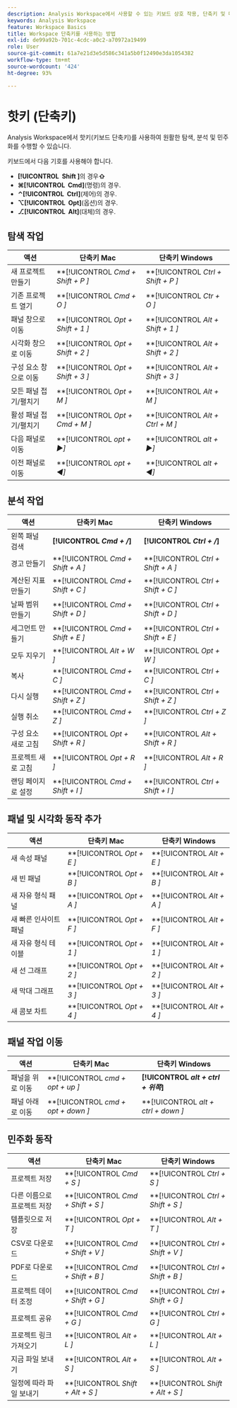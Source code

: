 ```yaml
---
description: Analysis Workspace에서 사용할 수 있는 키보드 상호 작용, 단축키 및 마우스로 수행할 수 있는 동작에 대해 알아봅니다.
keywords: Analysis Workspace
feature: Workspace Basics
title: Workspace 단축키를 사용하는 방법
exl-id: de99a92b-701c-4cdc-a0c2-a70972a19499
role: User
source-git-commit: 61a7e21d3e5d586c341a5b0f12490e3da1054382
workflow-type: tm+mt
source-wordcount: '424'
ht-degree: 93%

---
```


# 핫키 (단축키)

Analysis Workspace에서 핫키(키보드 단축키)를 사용하여 원활한 탐색, 분석 및 민주화를 수행할 수 있습니다.

키보드에서 다음 기호를 사용해야 합니다.

- **[!UICONTROL **&#x200B; Shift &#x200B;**]&#x200B;**&#x200B;의 경우 &#x200B;**⇧**
- **⌘**&#x200B;**[!UICONTROL **&#x200B; Cmd &#x200B;**]**(명령)의 경우.
- **⌃**&#x200B;**[!UICONTROL **&#x200B; Ctrl &#x200B;**]**(제어)의 경우.
- **⌥**&#x200B;**[!UICONTROL **&#x200B; Opt &#x200B;**]**(옵션)의 경우.
- **⎇**&#x200B;**[!UICONTROL **&#x200B; Alt &#x200B;**]**(대체)의 경우.

## 탐색 작업

| 액션 | 단축키 Mac | 단축키 Windows |
| --- | --- | --- | 
| 새 프로젝트 만들기 | **[!UICONTROL *Cmd + Shift + P *]** | **[!UICONTROL *Ctrl + Shift + P *]** |
| 기존 프로젝트 열기 | **[!UICONTROL *Cmd + O *]** | **[!UICONTROL *Ctr + O *]** |
| 패널 창으로 이동 | **[!UICONTROL *Opt + Shift + 1 *]** | **[!UICONTROL *Alt + Shift + 1 *]** |
| 시각화 창으로 이동 | **[!UICONTROL *Opt + Shift + 2 *]** | **[!UICONTROL *Alt + Shift + 2 *]** |
| 구성 요소 창으로 이동 | **[!UICONTROL *Opt + Shift + 3 *]** | **[!UICONTROL *Alt + Shift + 3 *]** |
| 모든 패널 접기/펼치기 | **[!UICONTROL *Opt + M *]** | **[!UICONTROL *Alt + M *]** |
| 활성 패널 접기/펼치기 | **[!UICONTROL *Opt + Cmd + M *]** | **[!UICONTROL *Alt + Ctrl + M *]** |
| 다음 패널로 이동 | **[!UICONTROL *opt *+ ▶︎]** | **[!UICONTROL *alt *+ ▶︎]** |
| 이전 패널로 이동 | **[!UICONTROL *opt *+ ◀︎]** | **[!UICONTROL *alt *+ ◀︎]** |

## 분석 작업

| 액션 | 단축키 Mac | 단축키 Windows |
| --- | --- | --- | 
| 왼쪽 패널 검색 | **[!UICONTROL *Cmd + /*]** | **[!UICONTROL *Ctrl + /*]** |
| 경고 만들기 | **[!UICONTROL *Cmd + Shift + A *]** | **[!UICONTROL *Ctrl + Shift + A *]** |
| 계산된 지표 만들기 | **[!UICONTROL *Cmd + Shift + C *]** | **[!UICONTROL *Ctrl + Shift + C *]** |
| 날짜 범위 만들기 | **[!UICONTROL *Cmd + Shift + D *]** | **[!UICONTROL *Ctrl + Shift + D *]** |
| 세그먼트 만들기 | **[!UICONTROL *Cmd + Shift + E *]** | **[!UICONTROL *Ctrl + Shift + E *]** |
| 모두 지우기 | **[!UICONTROL *Alt + W *]** | **[!UICONTROL *Opt + W *]** |
| 복사 | **[!UICONTROL *Cmd + C *]** | **[!UICONTROL *Ctrl + C *]** |
| 다시 실행 | **[!UICONTROL *Cmd + Shift + Z *]** | **[!UICONTROL *Ctrl + Shift + Z *]** |
| 실행 취소 | **[!UICONTROL *Cmd + Z *]** | **[!UICONTROL *Ctrl + Z *]** |
| 구성 요소 새로 고침 | **[!UICONTROL *Opt + Shift + R *]** | **[!UICONTROL *Alt + Shift + R *]** |
| 프로젝트 새로 고침 | **[!UICONTROL *Opt + R *]** | **[!UICONTROL *Alt + R *]** |
| 랜딩 페이지로 설정 | **[!UICONTROL *Cmd + Shift + I *]** | **[!UICONTROL *Ctrl + Shift + I *]** |

## 패널 및 시각화 동작 추가

| 액션 | 단축키 Mac | 단축키 Windows |
| --- | --- | --- | 
| 새 속성 패널 | **[!UICONTROL *Opt + E *]** | **[!UICONTROL *Alt + E *]** |
| 새 빈 패널 | **[!UICONTROL *Opt + B *]** | **[!UICONTROL *Alt + B *]** |
| 새 자유 형식 패널 | **[!UICONTROL *Opt + A *]** | **[!UICONTROL *Alt + A *]** |
| 새 빠른 인사이트 패널 | **[!UICONTROL *Opt + F *]** | **[!UICONTROL *Alt + F *]** |
| 새 자유 형식 테이블 | **[!UICONTROL *Opt + 1 *]** | **[!UICONTROL *Alt + 1 *]** |
| 새 선 그래프 | **[!UICONTROL *Opt + 2 *]** | **[!UICONTROL *Alt + 2 *]** |
| 새 막대 그래프 | **[!UICONTROL *Opt + 3 *]** | **[!UICONTROL *Alt + 3 *]** |
| 새 콤보 차트 | **[!UICONTROL *Opt + 4 *]** | **[!UICONTROL *Alt + 4 *]** |

## 패널 작업 이동

| 액션 | 단축키 Mac | 단축키 Windows |
| --- | --- | --- | 
| 패널을 위로 이동 | **[!UICONTROL *cmd + opt + up *]** | **[!UICONTROL *alt + ctrl + 위쪽&#x200B;*]** |
| 패널 아래로 이동 | **[!UICONTROL *cmd + opt + down *]** | **[!UICONTROL *alt + ctrl + down *]** |

## 민주화 동작

| 액션 | 단축키 Mac | 단축키 Windows |
| --- | --- | --- | 
| 프로젝트 저장 | **[!UICONTROL *Cmd + S *]** | **[!UICONTROL *Ctrl + S *]** |
| 다른 이름으로 프로젝트 저장 | **[!UICONTROL *Cmd + Shift + S *]** | **[!UICONTROL *Ctrl + Shift + S *]** |
| 템플릿으로 저장 | **[!UICONTROL *Opt + T *]** | **[!UICONTROL *Alt + T *]** |
| CSV로 다운로드 | **[!UICONTROL *Cmd + Shift + V *]** | **[!UICONTROL *Ctrl + Shift + V *]** |
| PDF로 다운로드 | **[!UICONTROL *Cmd + Shift + B *]** | **[!UICONTROL *Ctrl + Shift + B *]** |
| 프로젝트 데이터 조정 | **[!UICONTROL *Cmd + Shift + G *]** | **[!UICONTROL *Ctrl + Shift + G *]** |
| 프로젝트 공유 | **[!UICONTROL *Cmd + G *]** | **[!UICONTROL *Ctrl + G *]** |
| 프로젝트 링크 가져오기 | **[!UICONTROL *Alt + L *]** | **[!UICONTROL *Alt + L *]** |
| 지금 파일 보내기 | **[!UICONTROL *Alt + S *]** | **[!UICONTROL *Alt + S *]** |
| 일정에 따라 파일 보내기 | **[!UICONTROL *Shift + Alt + S *]** | **[!UICONTROL *Shift + Alt + S *]** |
